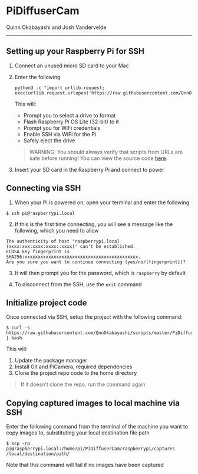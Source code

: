 # PiDiffuserCam

Quinn Okabayashi and Josh Vandervelde

___
## Setting up your Raspberry Pi for SSH
1. Connect an unused micro SD card to your Mac

2. Enter the following
    ```
    python3 -c "import urllib.request; exec(urllib.request.urlopen('https://raw.githubusercontent.com/QnnOkabayashi/scripts/master/PiDiffuserCam/headless.py').read())"
    ```
    This will:
    * Prompt you to select a drive to format
    * Flash Raspberry Pi OS Lite (32-bit) to it
    * Prompt you for WiFi credentials
    * Enable SSH via WiFi for the Pi
    * Safely eject the drive

    > WARNING: You should always verify that scripts from URLs are safe before running! You can view the source code [here](https://github.com/QnnOkabayashi/scripts/blob/master/PiDiffuserCam/headless.py).

3. Insert your SD card in the Raspberry Pi and connect to power

## Connecting via SSH
1. When your Pi is powered on, open your terminal and enter the following
```
$ ssh pi@raspberrypi.local
```

2. If this is the first time connecting, you will see a message like the following, which you need to allow
```
The authenticity of host 'raspberrypi.local (xxxx:xxx:xxxx:xxxx::xxxx)' can't be established.
ECDSA key fingerprint is SHA256:xxxxxxxxxxxxxxxxxxxxxxxxxxxxxxxxxxxxxxxxxxx.
Are you sure you want to continue connecting (yes/no/[fingerprint])?
```

3. It will then prompt you for the password, which is `raspberry` by default

4. To disconnect from the SSH, use the `exit` command

## Initialize project code
Once connected via SSH, setup the project with the following command:
```
$ curl -s https://raw.githubusercontent.com/QnnOkabayashi/scripts/master/PiDiffuserCam/setup.sh | bash
```
This will:
1. Update the package manager
2. Install Git and PiCamera, required dependencies
3. Clone the project repo code to the home directory

> If it doesn't clone the repo, run the command again

## Copying captured images to local machine via SSH
Enter the following command from the terminal of the machine you want to copy images to, substituting your local destination file path
```
$ scp -rp pi@raspberrypi.local:/home/pi/PiDiffuserCam/raspberrypi/captures /local/destination/path/
```
Note that this command will fail if no images have been captured
